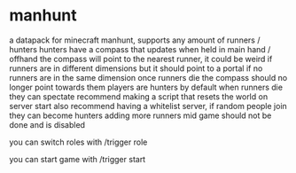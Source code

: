# manhunt

a datapack for minecraft manhunt, supports any amount of runners / hunters
hunters have a compass that updates when held in main hand / offhand
the compass will point to the nearest runner, it could be weird if runners are in different dimensions but it should point to a portal if no runners are in the same dimension
once runners die the compass should no longer point towards them
players are hunters by default
when runners die they can spectate
recommend making a script that resets the world on server start
also recommend having a whitelist server, if random people join they can become hunters
adding more runners mid game should not be done and is disabled

you can switch roles with
/trigger role

you can start game with
/trigger start